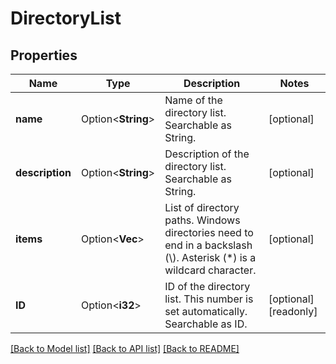 # DirectoryList

## Properties

Name | Type | Description | Notes
------------ | ------------- | ------------- | -------------
**name** | Option<**String**> | Name of the directory list. Searchable as String. | [optional]
**description** | Option<**String**> | Description of the directory list. Searchable as String. | [optional]
**items** | Option<**Vec<String>**> | List of directory paths. Windows directories need to end in a backslash (\\). Asterisk (*) is a wildcard character. | [optional]
**ID** | Option<**i32**> | ID of the directory list. This number is set automatically. Searchable as ID. | [optional][readonly]

[[Back to Model list]](../README.md#documentation-for-models) [[Back to API list]](../README.md#documentation-for-api-endpoints) [[Back to README]](../README.md)


